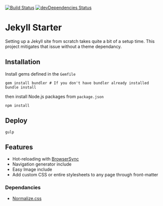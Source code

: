 [![Build Status](https://travis-ci.org/davesantos/jekyll-starter.svg?branch=master)](https://travis-ci.org/davesantos/jekyll-starter)
[![devDependencies Status](https://david-dm.org/davesantos/jekyll-starter/dev-status.svg)](https://david-dm.org/davesantos/jekyll-starter?type=dev)

Jekyll Starter
===
Setting up a Jekyll site from scratch takes quite a bit of a setup time. This project mitigates that issue without a theme dependancy.

## Installation

Install gems defined in the `Gemfile`

```
gem install bundler # If you don't have bundler already installed
bundle install
```
then install Node.js packages from `package.json`

```
npm install
```
## Deploy

```
gulp
```
## Features

- Hot-reloading with [BrowserSync](https://browsersync.io/)
- Navigation generator include
- Easy Image include
- Add custom CSS or entire stylesheets to any page through front-matter

### Dependancies

- [Normalize.css](https://necolas.github.io/normalize.css/)

